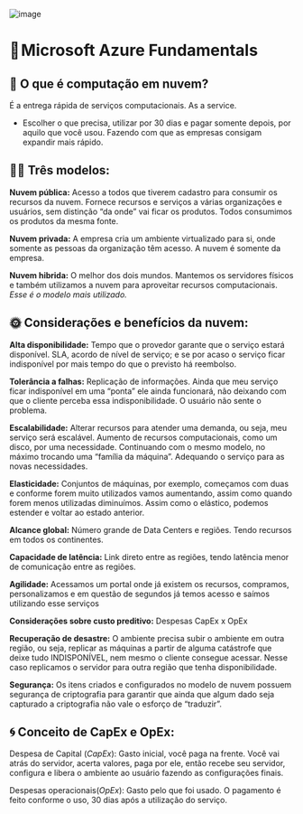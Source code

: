 ![image](https://user-images.githubusercontent.com/77704621/236565464-1ace667e-2dba-4e4b-a3d7-2c447c9e227f.png)

# 🤍 Microsoft Azure Fundamentals

## 💫 O que é computação em nuvem?

É a entrega rápida de serviços computacionais. As a service.

- Escolher o que precisa, utilizar por 30 dias e pagar somente depois, por aquilo que você usou. Fazendo com que as empresas consigam expandir mais rápido.

## 👩‍💻 Três modelos:

**Nuvem pública:** Acesso a todos que tiverem cadastro para consumir os recursos da nuvem. Fornece recursos e serviços a várias organizações e usuários, sem distinção “da onde” vai ficar os produtos. Todos consumimos os produtos da mesma fonte.

**Nuvem privada:** A empresa cria um ambiente virtualizado para si, onde somente as pessoas da organização têm acesso. A nuvem é somente da empresa.

**Nuvem hibrida:** O melhor dos dois mundos. Mantemos os servidores físicos e também utilizamos a nuvem para aproveitar recursos computacionais. *Esse é o modelo mais utilizado.*

## 🌞 Considerações e benefícios da nuvem:

**Alta disponibilidade:** Tempo que o provedor garante que o serviço estará disponível. SLA, acordo de nível de serviço; e se por acaso o serviço ficar indisponível por mais tempo do que o previsto há reembolso.

**Tolerância a falhas:** Replicação de informações. Ainda que meu serviço ficar indisponível em uma “ponta” ele ainda funcionará, não deixando com que o cliente perceba essa indisponibilidade. O usuário não sente o problema.

**Escalabilidade:** Alterar recursos para atender uma demanda, ou seja, meu serviço será escalável. Aumento de recursos computacionais, como um disco, por uma necessidade. Continuando com o mesmo modelo, no máximo trocando uma “família da máquina”. Adequando o serviço para as novas necessidades.

**Elasticidade:** Conjuntos de máquinas, por exemplo, começamos com duas e conforme forem muito utilizados vamos aumentando, assim como quando forem menos utilizadas diminuímos. Assim como o elástico, podemos estender e voltar ao estado anterior.

**Alcance global:** Número grande de Data Centers e regiões. Tendo recursos em todos os continentes. 

**Capacidade de latência:** Link direto entre as regiões, tendo latência menor de comunicação entre as regiões.

**Agilidade:** Acessamos um portal onde já existem os recursos, compramos, personalizamos e em questão de segundos já temos acesso e saímos utilizando esse serviços

**Considerações sobre custo preditivo:** Despesas CapEx x OpEx

**Recuperação de desastre:** O ambiente precisa subir o ambiente em outra região, ou seja, replicar as máquinas a partir de alguma catástrofe que deixe tudo INDISPONÍVEL, nem mesmo o cliente consegue acessar. Nesse caso replicamos o servidor para outra região que tenha disponibilidade. 

**Segurança:** Os itens criados e configurados no modelo de nuvem possuem segurança de criptografia para garantir que ainda que algum dado seja capturado a criptografia não vale o esforço de “traduzir”.

## 🌀 Conceito de CapEx e OpEx:

Despesa de Capital (*CapEx*): Gasto inicial, você paga na frente. Você vai atrás do servidor, acerta valores, paga por ele, então recebe seu servidor, configura e libera o ambiente ao usuário fazendo as configurações finais.

Despesas operacionais(*OpEx*): Gasto pelo que foi usado. O pagamento é feito conforme o uso, 30 dias após a utilização do serviço.

